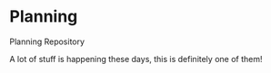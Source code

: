 # Planning
Planning Repository

A lot of stuff is happening these days, 
this is definitely one of them!
